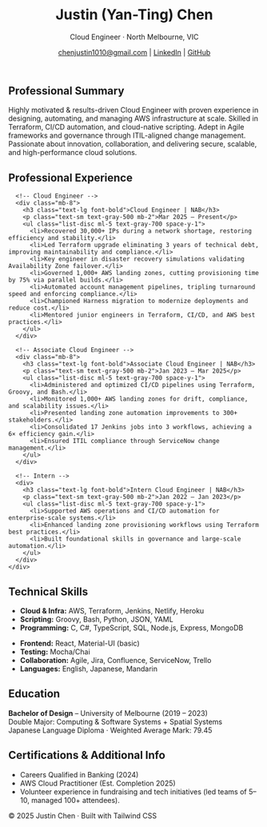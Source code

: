 <!DOCTYPE html>
<html lang="en">
<head>
  <meta charset="UTF-8" />
  <meta name="viewport" content="width=device-width, initial-scale=1.0" />
  <title>Justin Chen | Cloud Engineer</title>
  <script src="https://cdn.tailwindcss.com"></script>
</head>
<body class="bg-gray-50 text-gray-800 font-sans">
  <!-- Header -->
  <header class="bg-white shadow-md sticky top-0 z-10">
    <div class="max-w-4xl mx-auto px-6 py-4 flex flex-col sm:flex-row sm:items-center sm:justify-between">
      <div>
        <h1 class="text-2xl font-bold text-indigo-600">Justin (Yan-Ting) Chen</h1>
        <p class="text-sm text-gray-600">Cloud Engineer · North Melbourne, VIC</p>
      </div>
      <div class="mt-3 sm:mt-0 text-sm space-x-3">
        <a href="mailto:chenjustin1010@gmail.com" class="text-indigo-600 hover:underline">chenjustin1010@gmail.com</a> |
        <a href="https://www.linkedin.com/in/justin-yt-chen/" target="_blank" class="text-indigo-600 hover:underline">LinkedIn</a> |
        <a href="https://github.com/Justin-Chen1010" target="_blank" class="text-indigo-600 hover:underline">GitHub</a>
      </div>
    </div>
  </header>

  <!-- Intro -->
  <section class="max-w-4xl mx-auto px-6 py-10">
    <h2 class="text-xl font-semibold text-indigo-600 mb-2">Professional Summary</h2>
    <p class="text-gray-700 leading-relaxed">
      Highly motivated & results-driven Cloud Engineer with proven experience in designing, automating, and managing AWS infrastructure at scale. 
      Skilled in Terraform, CI/CD automation, and cloud-native scripting. Adept in Agile frameworks and governance through ITIL-aligned change management. 
      Passionate about innovation, collaboration, and delivering secure, scalable, and high-performance cloud solutions.
    </p>
  </section>

  <!-- Experience -->
  <section class="bg-white py-10">
    <div class="max-w-4xl mx-auto px-6">
      <h2 class="text-xl font-semibold text-indigo-600 mb-6">Professional Experience</h2>

      <!-- Cloud Engineer -->
      <div class="mb-8">
        <h3 class="text-lg font-bold">Cloud Engineer | NAB</h3>
        <p class="text-sm text-gray-500 mb-2">Mar 2025 – Present</p>
        <ul class="list-disc ml-5 text-gray-700 space-y-1">
          <li>Recovered 30,000+ IPs during a network shortage, restoring efficiency and stability.</li>
          <li>Led Terraform upgrade eliminating 3 years of technical debt, improving maintainability and compliance.</li>
          <li>Key engineer in disaster recovery simulations validating Availability Zone failover.</li>
          <li>Governed 1,000+ AWS landing zones, cutting provisioning time by 75% via parallel builds.</li>
          <li>Automated account management pipelines, tripling turnaround speed and enforcing compliance.</li>
          <li>Championed Harness migration to modernize deployments and reduce cost.</li>
          <li>Mentored junior engineers in Terraform, CI/CD, and AWS best practices.</li>
        </ul>
      </div>

      <!-- Associate Cloud Engineer -->
      <div class="mb-8">
        <h3 class="text-lg font-bold">Associate Cloud Engineer | NAB</h3>
        <p class="text-sm text-gray-500 mb-2">Jan 2023 – Mar 2025</p>
        <ul class="list-disc ml-5 text-gray-700 space-y-1">
          <li>Administered and optimized CI/CD pipelines using Terraform, Groovy, and Bash.</li>
          <li>Monitored 1,000+ AWS landing zones for drift, compliance, and scalability issues.</li>
          <li>Presented landing zone automation improvements to 300+ stakeholders.</li>
          <li>Consolidated 17 Jenkins jobs into 3 workflows, achieving a 6× efficiency gain.</li>
          <li>Ensured ITIL compliance through ServiceNow change management.</li>
        </ul>
      </div>

      <!-- Intern -->
      <div>
        <h3 class="text-lg font-bold">Intern Cloud Engineer | NAB</h3>
        <p class="text-sm text-gray-500 mb-2">Jan 2022 – Jan 2023</p>
        <ul class="list-disc ml-5 text-gray-700 space-y-1">
          <li>Supported AWS operations and CI/CD automation for enterprise-scale systems.</li>
          <li>Enhanced landing zone provisioning workflows using Terraform best practices.</li>
          <li>Built foundational skills in governance and large-scale automation.</li>
        </ul>
      </div>
    </div>
  </section>

  <!-- Skills -->
  <section class="max-w-4xl mx-auto px-6 py-10">
    <h2 class="text-xl font-semibold text-indigo-600 mb-4">Technical Skills</h2>
    <div class="grid grid-cols-1 sm:grid-cols-2 gap-4 text-gray-700">
      <ul class="list-disc ml-5">
        <li><b>Cloud & Infra:</b> AWS, Terraform, Jenkins, Netlify, Heroku</li>
        <li><b>Scripting:</b> Groovy, Bash, Python, JSON, YAML</li>
        <li><b>Programming:</b> C, C#, TypeScript, SQL, Node.js, Express, MongoDB</li>
      </ul>
      <ul class="list-disc ml-5">
        <li><b>Frontend:</b> React, Material-UI (basic)</li>
        <li><b>Testing:</b> Mocha/Chai</li>
        <li><b>Collaboration:</b> Agile, Jira, Confluence, ServiceNow, Trello</li>
        <li><b>Languages:</b> English, Japanese, Mandarin</li>
      </ul>
    </div>
  </section>

  <!-- Education -->
  <section class="bg-white py-10">
    <div class="max-w-4xl mx-auto px-6">
      <h2 class="text-xl font-semibold text-indigo-600 mb-4">Education</h2>
      <p class="text-gray-700">
        <b>Bachelor of Design</b> – University of Melbourne (2019 – 2023)<br />
        Double Major: Computing & Software Systems + Spatial Systems<br />
        Japanese Language Diploma · Weighted Average Mark: 79.45
      </p>
    </div>
  </section>

  <!-- Certifications -->
  <section class="max-w-4xl mx-auto px-6 py-10">
    <h2 class="text-xl font-semibold text-indigo-600 mb-4">Certifications & Additional Info</h2>
    <ul class="list-disc ml-5 text-gray-700 space-y-1">
      <li>Careers Qualified in Banking (2024)</li>
      <li>AWS Cloud Practitioner (Est. Completion 2025)</li>
      <li>Volunteer experience in fundraising and tech initiatives (led teams of 5–10, managed 100+ attendees).</li>
    </ul>
  </section>

  <footer class="text-center text-sm text-gray-500 py-6">
    © 2025 Justin Chen · Built with Tailwind CSS
  </footer>
</body>
</html>

